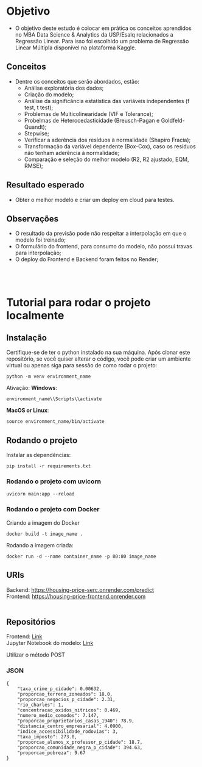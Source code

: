 # Objetivo
- O objetivo deste estudo é colocar em prática os conceitos aprendidos no MBA Data Science & Analytics da USP/Esalq relacionados a Regressão Linear. Para isso foi escolhido um problema de Regressão Linear Múltipla disponível na plataforma Kaggle.

## Conceitos 
- Dentre os conceitos que serão abordados, estão:
    * Análise exploratória dos dados;
    * Criação do modelo;
    * Análise da significância estatística das variáveis independentes (f test, t test);
    * Problemas de Multicolinearidade (VIF e Tolerance);
    * Probelmas de Heterocedasticidade (Breusch-Pagan e Goldfeld-Quandt);
    * Stepwise;
    * Verificar a aderência dos resíduos à normalidade (Shapiro Fracia);
    * Transformação da variável dependente (Box-Cox), caso os resíduos não tenham aderência à normalidade;
    * Comparação e seleção do melhor modelo (R2, R2 ajustado, EQM, RMSE);

## Resultado esperado
- Obter o melhor modelo e criar um deploy em cloud para testes.

## Observações
- O resultado da previsão pode não respeitar a interpolação em que o modelo foi treinado;
- O formulário do frontend, para consumo do modelo, não possui travas para interpolação;
- O deploy do Frontend e Backend foram feitos no Render;

<br /><br />
# Tutorial para rodar o projeto localmente



## Instalação
Certifique-se de ter o python instalado na sua máquina.
Após clonar este repositório, se você quiser alterar o código, você pode criar um ambiente virtual ou apenas siga para sessão de como rodar o projeto:
```
python -m venv environment_name
```
Ativação:
__Windows__:
```
environment_name\\Scripts\\activate
```
__MacOS or Linux__:
```
source environment_name/bin/activate
```

## Rodando o projeto
Instalar as dependências:
```
pip install -r requirements.txt
```
### Rodando o projeto com uvicorn
```
uvicorn main:app --reload
```
### Rodando o projeto com Docker
Criando a imagem do Docker
```
docker build -t image_name .
```
Rodando a imagem criada:
```
docker run -d --name container_name -p 80:80 image_name
```

## URIs
Backend: https://housing-price-serc.onrender.com/predict<br />
Frontend: https://housing-price-frontend.onrender.com<br /><br />

## Repositórios
Frontend: [Link](https://github.com/robson-quaresma/housing-price-frontend)<br />
Jupyter Notebook do modelo: [Link](https://github.com/robson-quaresma/multiple-regression-housing-price/blob/main/jupyter-notebook/boston_housing_price.ipynb)

Utilizar o método POST
### JSON
```
{
    "taxa_crime_p_cidade": 0.00632,
    "proporcao_terreno_zoneados": 18.0,
    "proporcao_negocios_p_cidade": 2.31,
    "rio_charles": 1,
    "concentracao_oxidos_nitricos": 0.469,
    "numero_medio_comodos": 7.147,
    "proporcao_proprietarios_casas_1940": 78.9,
    "distancia_centro_empresarial": 4.0900,
    "indice_accessibilidade_rodovias": 3,
    "taxa_imposto": 273.0,
    "proporcao_alunos_x_professor_p_cidade": 18.7,
    "proporcao_comunidade_negra_p_cidade": 394.63,
    "proporcao_pobreza": 9.67
}
```

